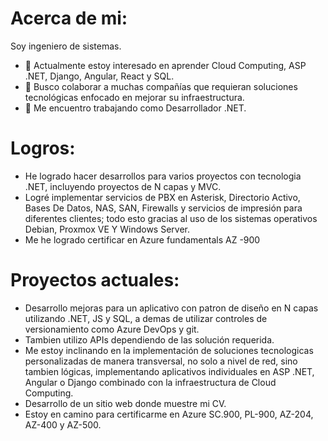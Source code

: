 # Acerca de mi:

Soy ingeniero de sistemas.

- 👀 Actualmente estoy interesado en aprender Cloud Computing, ASP .NET, Django, Angular, React y SQL.
- 💞️ Busco colaborar a muchas compañías que requieran soluciones tecnológicas enfocado en mejorar su infraestructura.
- 🌱 Me encuentro trabajando como Desarrollador .NET.

# Logros:
- He logrado hacer desarrollos para varios proyectos con tecnologia .NET, incluyendo proyectos de N capas y MVC.
- Logré implementar servicios de PBX en Asterisk, Directorio Activo, Bases De Datos, NAS, SAN, Firewalls y servicios de impresión para diferentes clientes; todo esto gracias al uso de los sistemas operativos Debian, Proxmox VE Y Windows Server.
- Me he logrado certificar en Azure fundamentals AZ -900

# Proyectos actuales:
- Desarrollo mejoras para un aplicativo con patron de diseño en N capas utilizando .NET, JS y SQL, a demas de utilizar controles de versionamiento como Azure DevOps y git.
- Tambien utilizo APIs dependiendo de las solución requerida.
- Me estoy inclinando en la implementación de soluciones tecnologicas personalizadas de manera transversal, no solo a nivel de red, sino tambien lógicas, implementando aplicativos individuales en ASP .NET, Angular o Django combinado con la infraestructura de Cloud Computing.
- Desarrollo de un sitio web donde muestre mi CV.
- Estoy en camino para certificarme en Azure SC.900, PL-900, AZ-204, AZ-400 y AZ-500.

